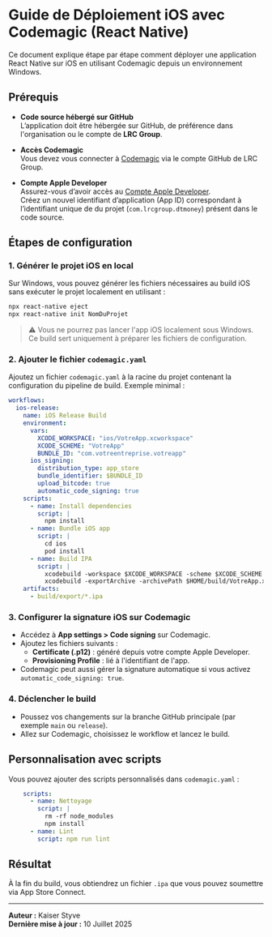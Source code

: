 
# Guide de Déploiement iOS avec Codemagic (React Native)

Ce document explique étape par étape comment déployer une application React Native sur iOS en utilisant Codemagic depuis un environnement Windows.

## Prérequis

- **Code source hébergé sur GitHub**  
  L’application doit être hébergée sur GitHub, de préférence dans l'organisation ou le compte de **LRC Group**.

- **Accès Codemagic**  
  Vous devez vous connecter à [Codemagic](https://codemagic.io/start/) via le compte GitHub de LRC Group.

- **Compte Apple Developer**  
  Assurez-vous d’avoir accès au [Compte Apple Developer](https://developer.apple.com/account/).  
  Créez un nouvel identifiant d’application (App ID) correspondant à l’identifiant unique de du projet (`com.lrcgroup.dtmoney`) présent dans le code source.

## Étapes de configuration

### 1. Générer le projet iOS en local

Sur Windows, vous pouvez générer les fichiers nécessaires au build iOS sans exécuter le projet localement en utilisant :

```bash
npx react-native eject
npx react-native init NomDuProjet
```

> ⚠️ Vous ne pourrez pas lancer l'app iOS localement sous Windows. Ce build sert uniquement à préparer les fichiers de configuration.

### 2. Ajouter le fichier `codemagic.yaml`

Ajoutez un fichier `codemagic.yaml` à la racine du projet contenant la configuration du pipeline de build. Exemple minimal :

```yaml
workflows:
  ios-release:
    name: iOS Release Build
    environment:
      vars:
        XCODE_WORKSPACE: "ios/VotreApp.xcworkspace"
        XCODE_SCHEME: "VotreApp"
        BUNDLE_ID: "com.votreentreprise.votreapp"
      ios_signing:
        distribution_type: app_store
        bundle_identifier: $BUNDLE_ID
        upload_bitcode: true
        automatic_code_signing: true
    scripts:
      - name: Install dependencies
        script: |
          npm install
      - name: Bundle iOS app
        script: |
          cd ios
          pod install
      - name: Build IPA
        script: |
          xcodebuild -workspace $XCODE_WORKSPACE -scheme $XCODE_SCHEME -configuration Release -sdk iphoneos archive -archivePath $HOME/build/VotreApp.xcarchive
          xcodebuild -exportArchive -archivePath $HOME/build/VotreApp.xcarchive -exportOptionsPlist ios/exportOptions.plist -exportPath $HOME/build/export
    artifacts:
      - build/export/*.ipa
```

### 3. Configurer la signature iOS sur Codemagic

- Accédez à **App settings > Code signing** sur Codemagic.
- Ajoutez les fichiers suivants :
  - **Certificate (.p12)** : généré depuis votre compte Apple Developer.
  - **Provisioning Profile** : lié à l'identifiant de l'app.
- Codemagic peut aussi gérer la signature automatique si vous activez `automatic_code_signing: true`.

### 4. Déclencher le build

- Poussez vos changements sur la branche GitHub principale (par exemple `main` ou `release`).
- Allez sur Codemagic, choisissez le workflow et lancez le build.

## Personnalisation avec scripts

Vous pouvez ajouter des scripts personnalisés dans `codemagic.yaml` :

```yaml
    scripts:
      - name: Nettoyage
        script: |
          rm -rf node_modules
          npm install
      - name: Lint
        script: npm run lint
```

## Résultat

À la fin du build, vous obtiendrez un fichier `.ipa` que vous pouvez soumettre via App Store Connect.

---

**Auteur :** Kaiser Styve  
**Dernière mise à jour :** 10 Juillet 2025
